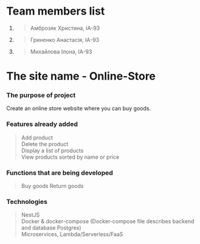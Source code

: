 # Team members list 
1. > Амброзяк Христина, ІА-93
2. > Гриненко Анастасія, ІА-93
3. > Михайлова Ілона, ІА-93

# The site name - Online-Store

### The purpose of project <br>
Create an online store website where you can buy goods.

### Features already added <br>
>Add product <br>
>Delete the product <br>
>Display a list of products  <br>
>View products sorted by name or price

### Functions that are being developed <br>
>Buy goods
>Return goods

### Technologies <br>
>NestJS <br>
>Docker & docker-compose (Docker-compose file describes backend and database Postgres) <br>
>Microservices, Lambda/Serverless/FaaS
